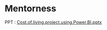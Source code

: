 # Mentorness
PPT : [Cost.of.living.project.using.Power.BI.pptx](https://github.com/Vishakhas1996/Mentorness/files/15504329/Cost.of.living.project.using.Power.BI.pptx)
